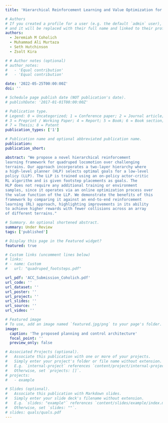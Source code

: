 ```yaml
---
title: 'Hierarchical Reinforcement Learning and Value Optimization for Challenging Quadruped Locomotion'

# Authors
# If you created a profile for a user (e.g. the default `admin` user), write the username (folder name) here
# and it will be replaced with their full name and linked to their profile.
authors:
  - Jeremiah M Coholich
  - Muhammad Ali Murtaza
  - Seth Hutchinson
  - Zsolt Kira

# # Author notes (optional)
# author_notes:
#   - 'Equal contribution'
#   - 'Equal contribution'

date: '2022-05-25T00:00:00Z'
doi: ''

# Schedule page publish date (NOT publication's date).
# publishDate: '2017-01-01T00:00:00Z'

# Publication type.
# Legend: 0 = Uncategorized; 1 = Conference paper; 2 = Journal article;
# 3 = Preprint / Working Paper; 4 = Report; 5 = Book; 6 = Book section;
# 7 = Thesis; 8 = Patent
publication_types: ['1']

# Publication name and optional abbreviated publication name.
publication:
publication_short:

abstract: "We propose a novel hierarchical reinforcement
learning framework for quadruped locomotion over challenging
terrains. Our approach incorporates a two-layer hierarchy where
a high-level planner (HLP) selects optimal goals for a low-level
policy (LLP). The LLP is trained using an on-policy actor-critic
RL algorithm and is given footstep placements as goals. The
HLP does not require any additional training or environment
samples, since it operates via an online optimization process over
the value function of the LLP. We demonstrate the benefits of this
framework by comparing it against an end-to-end reinforcement
learning (RL) approach, highlighting improvements in its ability
to achieve higher rewards with fewer collisions across an array
of different terrains."

# Summary. An optional shortened abstract.
summary: Under Review
tags: ['published']

# Display this page in the Featured widget?
featured: true

# Custom links (uncomment lines below)
# links:
# - name: Custom
#   url: "quadruped_footsteps.pdf"

url_pdf: 'ACC_Submission_Coholich.pdf'
url_code: ''
url_dataset: ''
url_poster: ''
url_project: ''
url_slides: ''
url_source: ''
url_video: ''

# Featured image
# To use, add an image named `featured.jpg/png` to your page's folder.
image:
  caption: 'The proposed planning and control architecture'
  focal_point: ''
  preview_only: false

# Associated Projects (optional).
#   Associate this publication with one or more of your projects.
#   Simply enter your project's folder or file name without extension.
#   E.g. `internal-project` references `content/project/internal-project/index.md`.
#   Otherwise, set `projects: []`.
# projects:
#   - example

# Slides (optional).
#   Associate this publication with Markdown slides.
#   Simply enter your slide deck's filename without extension.
#   E.g. `slides: "example"` references `content/slides/example/index.md`.
#   Otherwise, set `slides: ""`.
# slides: quals/quals.pdf
---
```


<!-- {{% callout note %}}
Click the _Cite_ button above to demo the feature to enable visitors to import publication metadata into their reference management software.
{{% /callout %}}

{{% callout note %}}
Create your slides in Markdown - click the _Slides_ button to check out the example.
{{% /callout %}}

Supplementary notes can be added here, including [code, math, and images](https://wowchemy.com/docs/writing-markdown-latex/). -->
